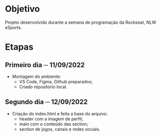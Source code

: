 # Objetivo

Projeto desenvolvido durante a semana de programação da Rockseat, NLW eSports.

# Etapas

## Primeiro dia ─ 11/09/2022
- Montagem do ambiente:
  - VS Code, Figma, Github preparados;
  - Criado repositório local.

## Segundo dia ─ 12/09/2022
- Criação do index.html e feita a base do arquivo:
  - header com a imagem de perfil;
  - main com o conteúdo das section;
  - section de jogos, canais e redes sociais.